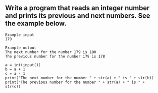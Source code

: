 ## Write a program that reads an integer number and prints its previous and next numbers. See the example below.

```
Example input
179

Example output
The next number for the number 179 is 180
The previous number for the number 179 is 178
```
```
a = int(input())
b = a + 1
c = a - 1
print("The next number for the number " + str(a) + " is " + str(b))
print("The previous number for the number " + str(a) + " is " + str(c))
```

